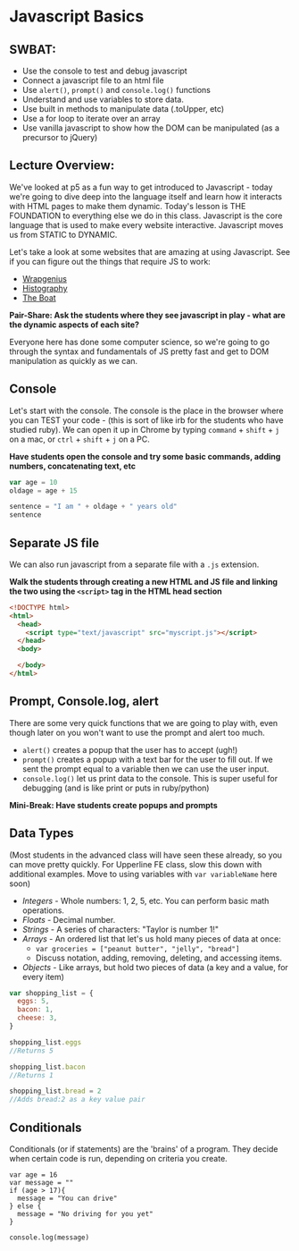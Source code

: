 # Javascript Basics

## SWBAT:

+ Use the console to test and debug javascript
+ Connect a javascript file to an html file
+ Use `alert()`, `prompt()` and `console.log()` functions
+ Understand and use variables to store data.
+ Use built in methods to manipulate data (.toUpper, etc)
+ Use a for loop to iterate over an array
+ Use vanilla javascript to show how the DOM can be manipulated (as a precursor to jQuery)


## Lecture Overview:

We've looked at p5 as a fun way to get introduced to Javascript - today we're going to dive deep into the language itself and learn how it interacts with HTML pages to make them dynamic. Today's lesson is THE FOUNDATION to everything else we do in this class. Javascript is the core language that is used to make every website interactive. Javascript moves us from STATIC to DYNAMIC.

Let's take a look at some websites that are amazing at using Javascript. See if you can figure out the things that require JS to work:

+ [Wrapgenius](http://www.wrapgenius.me/)
+ [Histography](http://www.histography.io/)
+ [The Boat](http://www.sbs.com.au/theboat/)

**Pair-Share: Ask the students where they see javascript in play - what are the dynamic aspects of each site?**

Everyone here has done some computer science, so we're going to go through the syntax and fundamentals of JS pretty fast and get to DOM manipulation as quickly as we can.

## Console

Let's start with the console. The console is the place in the browser where you can TEST your code - (this is sort of like irb for the students who have studied ruby). We can open it up in Chrome by typing `command` + `shift` + `j` on a mac, or `ctrl` + `shift` + `j` on a PC.


**Have students open the console and try some basic commands, adding numbers, concatenating text, etc**

```js
var age = 10
oldage = age + 15

sentence = "I am " + oldage + " years old"
sentence
```

## Separate JS file

We can also run javascript from a separate file with a `.js` extension.

**Walk the students through creating a new HTML and JS file and linking the two using the `<script>` tag in the HTML head section**

```HTML
<!DOCTYPE html>
<html>
  <head>
    <script type="text/javascript" src="myscript.js"></script>
  </head>
  <body>

  </body>
</html>
```

## Prompt, Console.log, alert

There are some very quick functions that we are going to play with, even though later on you won't want to use the prompt and alert too much.

+ `alert()` creates a popup that the user has to accept (ugh!)
+ `prompt()` creates a popup with a text bar for the user to fill out. If we sent the prompt equal to a variable then we can use the user input.
+ `console.log()` let us print data to the console. This is super useful for debugging (and is like print or puts in ruby/python)

**Mini-Break: Have students create popups and prompts**

## Data Types
(Most students in the advanced class will have seen these already, so you can move pretty quickly. For Upperline FE class, slow this down with additional examples. Move to using variables with `var variableName` here soon)

+ *Integers* - Whole numbers: 1, 2, 5, etc. You can perform basic math operations.
+ *Floats* - Decimal number.
+ *Strings* - A series of characters: "Taylor is number 1!"
+ *Arrays* - An ordered list that let's us hold many pieces of data at once:
  + `var groceries = ["peanut butter", "jelly", "bread"]`
  + Discuss notation, adding, removing, deleting, and accessing items.
+ *Objects* - Like arrays, but hold two pieces of data (a key and a value, for every item)
```js
var shopping_list = {
  eggs: 5,
  bacon: 1,
  cheese: 3,
}

shopping_list.eggs
//Returns 5

shopping_list.bacon
//Returns 1

shopping_list.bread = 2
//Adds bread:2 as a key value pair

```

## Conditionals
Conditionals (or if statements) are the 'brains' of a program. They decide when certain code is run, depending on criteria you create.

```
var age = 16
var message = ""
if (age > 17){
  message = "You can drive"
} else {
  message = "No driving for you yet"
}

console.log(message)

```
